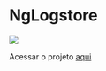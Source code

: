 # NgLogstore

<p><img src="https://github.com/outrowender/logstore-front/workflows/Build,%20Test%20and%20Deploy%20on%20AWS/badge.svg"></p>

Acessar o projeto [aqui](http://logstoresa-env.h5earcz3yt.sa-east-1.elasticbeanstalk.com)
